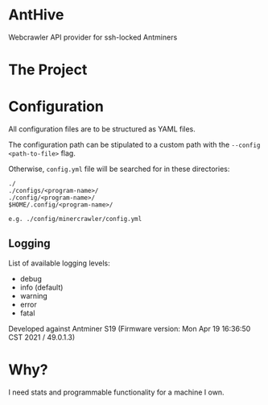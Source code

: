 # AntHive
Webcrawler API provider for ssh-locked Antminers

# The Project


# Configuration
All configuration files are to be structured as YAML files.

The configuration path can be stipulated to a custom path with the `--config <path-to-file>` flag. 

Otherwise, `config.yml` file will be searched for in these directories:

```
./
./configs/<program-name>/
./config/<program-name>/
$HOME/.config/<program-name>/

e.g. ./config/minercrawler/config.yml
```

## Logging
List of available logging levels:
- debug
- info (default)
- warning
- error
- fatal

Developed against Antminer S19 (Firmware version: Mon Apr 19 16:36:50 CST 2021 / 49.0.1.3)

# Why?
I need stats and programmable functionality for a machine I own. 
